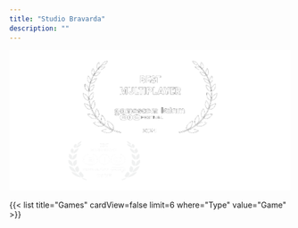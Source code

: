 ```yaml
---
title: "Studio Bravarda"
description: ""
---
```

![Alt text](laurels.png)

{{< list title="Games" cardView=false limit=6 where="Type" value="Game" >}}


